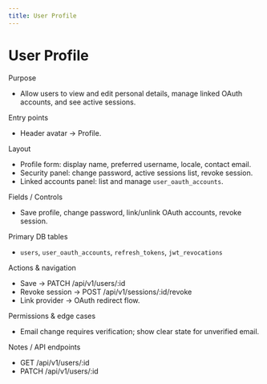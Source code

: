 ```yaml
---
title: User Profile
---
```


# User Profile

Purpose
- Allow users to view and edit personal details, manage linked OAuth accounts, and see active sessions.

Entry points
- Header avatar -> Profile.

Layout
- Profile form: display name, preferred username, locale, contact email.
- Security panel: change password, active sessions list, revoke session.
- Linked accounts panel: list and manage `user_oauth_accounts`.

Fields / Controls
- Save profile, change password, link/unlink OAuth accounts, revoke session.

Primary DB tables
- `users`, `user_oauth_accounts`, `refresh_tokens`, `jwt_revocations`

Actions & navigation
- Save -> PATCH /api/v1/users/:id
- Revoke session -> POST /api/v1/sessions/:id/revoke
- Link provider -> OAuth redirect flow.

Permissions & edge cases
- Email change requires verification; show clear state for unverified email.

Notes / API endpoints
- GET /api/v1/users/:id
- PATCH /api/v1/users/:id
